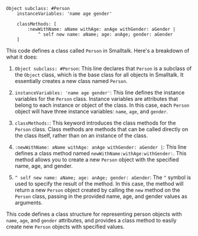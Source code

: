 ```smalltalk
Object subclass: #Person
    instanceVariables: 'name age gender'

    classMethods: [
        :newWithName: aName withAge: anAge withGender: aGender |
            ^ self new name: aName; age: anAge; gender: aGender
    ]
```

This code defines a class called `Person` in Smalltalk. Here's a breakdown of what it does:

1. `Object subclass: #Person`: This line declares that `Person` is a subclass of the `Object` class, which is the base class for all objects in Smalltalk. It essentially creates a new class named `Person`.

2. `instanceVariables: 'name age gender'`: This line defines the instance variables for the `Person` class. Instance variables are attributes that belong to each instance or object of the class. In this case, each `Person` object will have three instance variables: `name`, `age`, and `gender`.

3. `classMethods:`: This keyword introduces the class methods for the `Person` class. Class methods are methods that can be called directly on the class itself, rather than on an instance of the class.

4. `:newWithName: aName withAge: anAge withGender: aGender |`: This line defines a class method named `newWithName:withAge:withGender:`. This method allows you to create a new `Person` object with the specified name, age, and gender.

5. `^ self new name: aName; age: anAge; gender: aGender`: The `^` symbol is used to specify the result of the method. In this case, the method will return a new `Person` object created by calling the `new` method on the `Person` class, passing in the provided name, age, and gender values as arguments.

This code defines a class structure for representing person objects with `name`, `age`, and `gender` attributes, and provides a class method to easily create new `Person` objects with specified values.